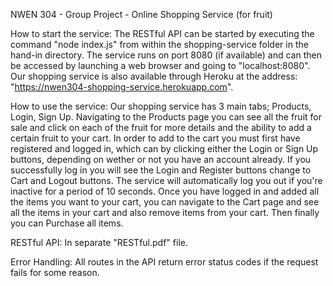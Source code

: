 NWEN 304 - Group Project - Online Shopping Service (for fruit)

How to start the service: The RESTful API can be started by executing the command "node index.js" from within the shopping-service folder in the hand-in directory. The service runs on port 8080 (if available) and can then be accessed by launching a web browser and going to "localhost:8080". Our shopping service is also available through Heroku at the address: "https://nwen304-shopping-service.herokuapp.com".

How to use the service: Our shopping service has 3 main tabs; Products, Login, Sign Up. Navigating to the Products page you can see all the fruit for sale and click on each of the fruit for more details and the ability to add a certain fruit to your cart. In order to add to the cart you must first have registered and logged in, which can by clicking either the Login or Sign Up buttons, depending on wether or not you have an account already. If you successfully log in you will see the Login and Register buttons change to Cart and Logout buttons. The service will automatically log you out if you're inactive for a period of 10 seconds. Once you have logged in and added all the items you want to your cart, you can navigate to the Cart page and see all the items in your cart and also remove items from your cart. Then finally you can Purchase all items.

RESTful API: In separate "RESTful.pdf" file.

Error Handling: All routes in the API return error status codes if the request fails for some reason.
